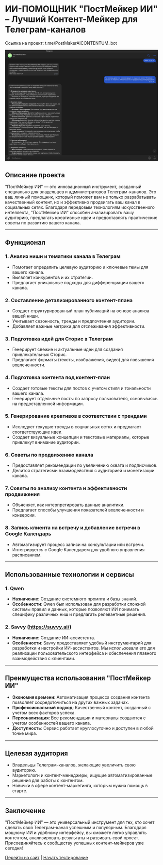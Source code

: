 # ИИ-ПОМОЩНИК "ПостМейкер ИИ" – Лучший Контент-Мейкер для Телеграм-каналов

Ссылка на проект: t.me/PostMakerAICONTENTUM_bot 

![Иллюстрация к проекту](https://github.com/ArtKonDev/AI-PostMaker/blob/main/%D0%A1%D0%BD%D0%B8%D0%BC%D0%BE%D0%BA%20%D1%8D%D0%BA%D1%80%D0%B0%D0%BD%D0%B0%202025-02-27%20%D0%B2%2018.53.13.png)

## Описание проекта

"ПостМейкер ИИ" — это инновационный инструмент, созданный специально для владельцев и администраторов Телеграм-каналов. Это ваш личный помощник, который поможет вам не только разрабатывать качественный контент, но и эффективно продвигать ваш канал в социальных сетях. Благодаря передовым технологиям искусственного интеллекта, "ПостМейкер ИИ" способен анализировать вашу аудиторию, предлагать креативные идеи и предоставлять практические советы по развитию вашего канала.

---

## Функционал

### 1. **Анализ ниши и тематики канала в Телеграм**
   - Помогает определить целевую аудиторию и ключевые темы для вашего канала.
   - Выявляет конкурентов и их стратегии.
   - Предлагает уникальные подходы для дифференциации вашего канала.

### 2. **Составление детализированного контент-плана**
   - Создает структурированный план публикаций на основе анализа вашей ниши.
   - Учитывает сезонность, тренды и предпочтения аудитории.
   - Добавляет важные метрики для отслеживания эффективности.

### 3. **Подготовка идей для Сторис в Телеграм**
   - Генерирует свежие и актуальные идеи для создания привлекательных Сторис.
   - Предлагает форматы (тексты, изображения, видео) для повышения вовлеченности.

### 4. **Подготовка контента под контент-план**
   - Создает готовые тексты для постов с учетом стиля и тональности вашего канала.
   - Генерирует отдельные посты по запросу пользователя, основываясь на предоставленной информации.

### 5. **Генерирование креативов в соответствии с трендами**
   - Исследует текущие тренды в социальных сетях и предлагает соответствующие идеи.
   - Создает визуальные концепции и текстовые материалы, которые привлекут внимание аудитории.

### 6. **Советы по продвижению канала**
   - Предоставляет рекомендации по увеличению охвата и подписчиков.
   - Делится стратегиями взаимодействия с аудиторией и монетизации канала.

### 7. **Советы по анализу контента и эффективности продвижения**
   - Объясняет, как интерпретировать данные аналитики.
   - Предлагает способы улучшения показателей вовлеченности и конверсии.

### 8. **Запись клиента на встречу и добавление встречи в Google Календарь**
   - Автоматизирует процесс записи на консультации или встречи.
   - Интегрируется с Google Календарем для удобного управления расписанием.

---

## Использованные технологии и сервисы

### 1. **Qwen**
   - **Назначение**: Создание системного промпта и базы знаний.
   - **Особенности**: Qwen был использован для разработки сложной системы правил и данных, которые позволяют ИИ понимать специфику различных ниш и предлагать релевантные решения.

### 2. **Savvy (https://suvvy.ai/)**
   - **Назначение**: Создание ИИ-ассистента.
   - **Особенности**: Savvy предоставляет удобный инструментарий для разработки и настройки ИИ-ассистентов. Мы использовали его для реализации пользовательского интерфейса и обеспечения плавного взаимодействия с клиентами.

---

## Преимущества использования "ПостМейкер ИИ"

- **Экономия времени**: Автоматизация процесса создания контента позволяет сосредоточиться на других важных задачах.
- **Профессиональный подход**: Качественный контент, созданный с учетом всех факторов успеха.
- **Персонализация**: Все рекомендации и материалы создаются с учетом особенностей вашего канала.
- **Доступность**: Сервис работает круглосуточно и доступен в любой точке мира.

---

## Целевая аудитория

- Владельцы Телеграм-каналов, желающие увеличить свою аудиторию.
- Маркетологи и контент-менеджеры, ищущие автоматизированные решения для работы с контентом.
- Новички в сфере контент-маркетинга, которым нужна помощь в старте.

---

## Заключение

"ПостМейкер ИИ" — это универсальный инструмент для тех, кто хочет сделать свой Телеграм-канал успешным и популярным. Благодаря мощному ИИ и удобному интерфейсу, вы сможете легко управлять контентом, анализировать результаты и развивать свой проект. Присоединяйтесь к сообществу успешных контент-мейкеров уже сегодня! 

[Перейти на сайт](#) | [Начать тестирование](#)
